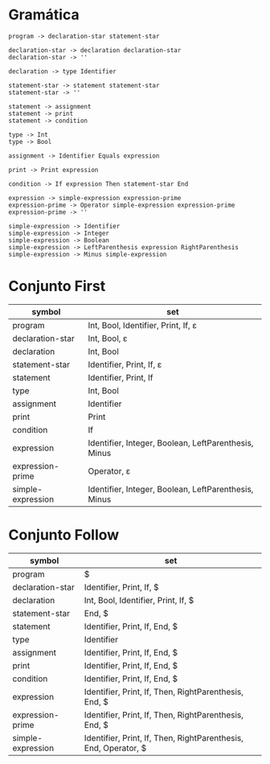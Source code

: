 # Gramática

```
program -> declaration-star statement-star

declaration-star -> declaration declaration-star
declaration-star -> ''

declaration -> type Identifier

statement-star -> statement statement-star
statement-star -> ''

statement -> assignment
statement -> print
statement -> condition

type -> Int
type -> Bool

assignment -> Identifier Equals expression

print -> Print expression

condition -> If expression Then statement-star End

expression -> simple-expression expression-prime
expression-prime -> Operator simple-expression expression-prime
expression-prime -> ''

simple-expression -> Identifier
simple-expression -> Integer
simple-expression -> Boolean
simple-expression -> LeftParenthesis expression RightParenthesis
simple-expression -> Minus simple-expression
```

# Conjunto First

| symbol |	set |
|---|---|
| program |	Int, Bool, Identifier, Print, If, ε |
| declaration-star |	Int, Bool, ε |
| declaration |	Int, Bool |
| statement-star |	Identifier, Print, If, ε |
| statement |	Identifier, Print, If |
| type |	Int, Bool |
| assignment |	Identifier |
| print |	Print |
| condition |	If |
| expression |	Identifier, Integer, Boolean, LeftParenthesis, Minus |
| expression-prime |	Operator, ε |
| simple-expression |	Identifier, Integer, Boolean, LeftParenthesis, Minus |

# Conjunto Follow

| symbol | set |
|---|---|
| program | $ |
| declaration-star | Identifier, Print, If, $ |
| declaration | Int, Bool, Identifier, Print, If, $ |
| statement-star | End, $ |
| statement | Identifier, Print, If, End, $ |
| type | Identifier |
| assignment | Identifier, Print, If, End, $ |
| print | Identifier, Print, If, End, $ |
| condition | Identifier, Print, If, End, $ |
| expression | Identifier, Print, If, Then, RightParenthesis, End, $ |
| expression-prime | Identifier, Print, If, Then, RightParenthesis, End, $ |
| simple-expression | Identifier, Print, If, Then, RightParenthesis, End, Operator, $ |
